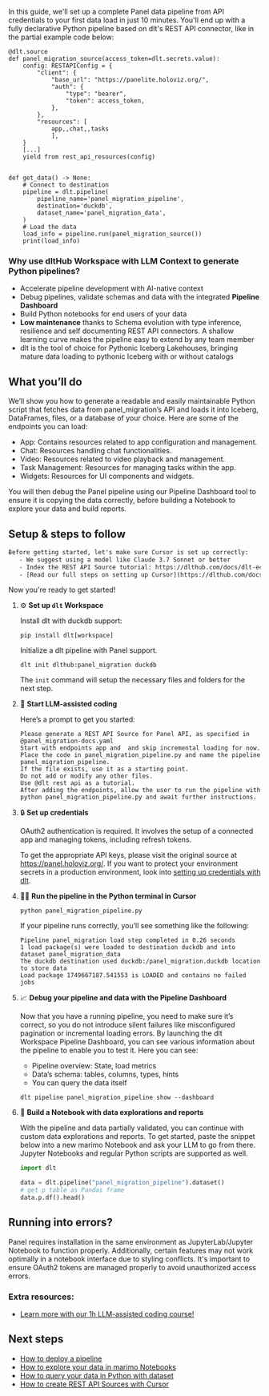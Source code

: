 In this guide, we'll set up a complete Panel data pipeline from API credentials to your first data load in just 10 minutes. You'll end up with a fully declarative Python pipeline based on dlt's REST API connector, like in the partial example code below:

```python-outcome
@dlt.source
def panel_migration_source(access_token=dlt.secrets.value):
    config: RESTAPIConfig = {
        "client": {
            "base_url": "https://panelite.holoviz.org/",
            "auth": {
                "type": "bearer",
                "token": access_token,
            },
        },
        "resources": [
            app,,chat,,tasks
            ],
    }
    [...]
    yield from rest_api_resources(config)


def get_data() -> None:
    # Connect to destination
    pipeline = dlt.pipeline(
        pipeline_name='panel_migration_pipeline',
        destination='duckdb',
        dataset_name='panel_migration_data', 
    )
    # Load the data
    load_info = pipeline.run(panel_migration_source())
    print(load_info) 
```

### Why use dltHub Workspace with LLM Context to generate Python pipelines?

- Accelerate pipeline development with AI-native context
- Debug pipelines, validate schemas and data with the integrated **Pipeline Dashboard**
- Build Python notebooks for end users of your data
- **Low maintenance** thanks to Schema evolution with type inference, resilience and self documenting REST API connectors. A shallow learning curve makes the pipeline easy to extend by any team member
- dlt is the tool of choice for Pythonic Iceberg Lakehouses, bringing mature data loading to pythonic Iceberg with or without catalogs

## What you’ll do

We’ll show you how to generate a readable and easily maintainable Python script that fetches data from panel_migration’s API and loads it into Iceberg, DataFrames, files, or a database of your choice. Here are some of the endpoints you can load:

- App: Contains resources related to app configuration and management.
- Chat: Resources handling chat functionalities.
- Video: Resources related to video playback and management.
- Task Management: Resources for managing tasks within the app.
- Widgets: Resources for UI components and widgets.

You will then debug the Panel pipeline using our Pipeline Dashboard tool to ensure it is copying the data correctly, before building a Notebook to explore your data and build reports.

## Setup & steps to follow

```default
Before getting started, let's make sure Cursor is set up correctly:
   - We suggest using a model like Claude 3.7 Sonnet or better
   - Index the REST API Source tutorial: https://dlthub.com/docs/dlt-ecosystem/verified-sources/rest_api/ and add it to context as **@dlt rest api**
   - [Read our full steps on setting up Cursor](https://dlthub.com/docs/dlt-ecosystem/llm-tooling/cursor-restapi#23-configuring-cursor-with-documentation)
```

Now you're ready to get started!

1. ⚙️ **Set up `dlt` Workspace**
    
    Install dlt with duckdb support:
    ```shell
    pip install dlt[workspace]
    ```

    Initialize a dlt pipeline with Panel support.
    ```shell
    dlt init dlthub:panel_migration duckdb
    ```

    The `init` command will setup the necessary files and folders for the next step.
    
2. 🤠 **Start LLM-assisted coding**
    
    Here’s a prompt to get you started:
    
    ```prompt
    Please generate a REST API Source for Panel API, as specified in @panel_migration-docs.yaml 
    Start with endpoints app and  and skip incremental loading for now. 
    Place the code in panel_migration_pipeline.py and name the pipeline panel_migration_pipeline. 
    If the file exists, use it as a starting point. 
    Do not add or modify any other files. 
    Use @dlt rest api as a tutorial. 
    After adding the endpoints, allow the user to run the pipeline with python panel_migration_pipeline.py and await further instructions.
    ```

    
3. 🔒 **Set up credentials** 
    
    OAuth2 authentication is required. It involves the setup of a connected app and managing tokens, including refresh tokens.
    
    To get the appropriate API keys, please visit the original source at https://panel.holoviz.org/.
    If you want to protect your environment secrets in a production environment, look into [setting up credentials with dlt](https://dlthub.com/docs/walkthroughs/add_credentials).
    
4. 🏃‍♀️ **Run the pipeline in the Python terminal in Cursor**
    
    ```shell
    python panel_migration_pipeline.py
    ```
    
    If your pipeline runs correctly, you’ll see something like the following:
    
    ```shell
    Pipeline panel_migration load step completed in 0.26 seconds
    1 load package(s) were loaded to destination duckdb and into dataset panel_migration_data
    The duckdb destination used duckdb:/panel_migration.duckdb location to store data
    Load package 1749667187.541553 is LOADED and contains no failed jobs
    ```
    
5. 📈 **Debug your pipeline and data with the Pipeline Dashboard**

    Now that you have a running pipeline, you need to make sure it’s correct, so you do not introduce silent failures like misconfigured pagination or incremental loading errors. By launching the dlt Workspace Pipeline Dashboard, you can see various information about the pipeline to enable you to test it. Here you can see:
    - Pipeline overview: State, load metrics
    - Data’s schema: tables, columns, types, hints
    - You can query the data itself
    
    ```shell
    dlt pipeline panel_migration_pipeline show --dashboard
    ```
    
6. 🐍 **Build a Notebook with data explorations and reports**

    With the pipeline and data partially validated, you can continue with custom data explorations and reports. To get started, paste the snippet below into a new marimo Notebook and ask your LLM to go from there. Jupyter Notebooks and regular Python scripts are supported as well.

    
    ```python
    import dlt

   data = dlt.pipeline("panel_migration_pipeline").dataset()
   # get p table as Pandas frame
   data.p.df().head()
    ```

## Running into errors?

Panel requires installation in the same environment as JupyterLab/Jupyter Notebook to function properly. Additionally, certain features may not work optimally in a notebook interface due to styling conflicts. It's important to ensure OAuth2 tokens are managed properly to avoid unauthorized access errors.

### Extra resources:

- [Learn more with our 1h LLM-assisted coding course!](https://www.youtube.com/watch?v=GGid70rnJuM)

## Next steps

- [How to deploy a pipeline](https://dlthub.com/docs/walkthroughs/deploy-a-pipeline)
- [How to explore your data in marimo Notebooks](https://dlthub.com/docs/general-usage/dataset-access/marimo)
- [How to query your data in Python with dataset](https://dlthub.com/docs/general-usage/dataset-access/dataset)
- [How to create REST API Sources with Cursor](https://dlthub.com/docs/dlt-ecosystem/llm-tooling/cursor-restapi)